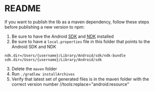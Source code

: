 README
======

If you want to publish the lib as a maven dependency, follow these steps before publishing a new version to npm:

1. Be sure to have the Android [SDK](https://developer.android.com/studio/index.html) and [NDK](https://developer.android.com/ndk/guides/index.html) installed
2. Be sure to have a `local.properties` file in this folder that points to the Android SDK and NDK
```
ndk.dir=/Users/{username}/Library/Android/sdk/ndk-bundle
sdk.dir=/Users/{username}/Library/Android/sdk
```
3. Delete the `maven` folder
4. Run `./gradlew installArchives`
5. Verify that latest set of generated files is in the maven folder with the correct version number
//tools:replace="android:resource"
